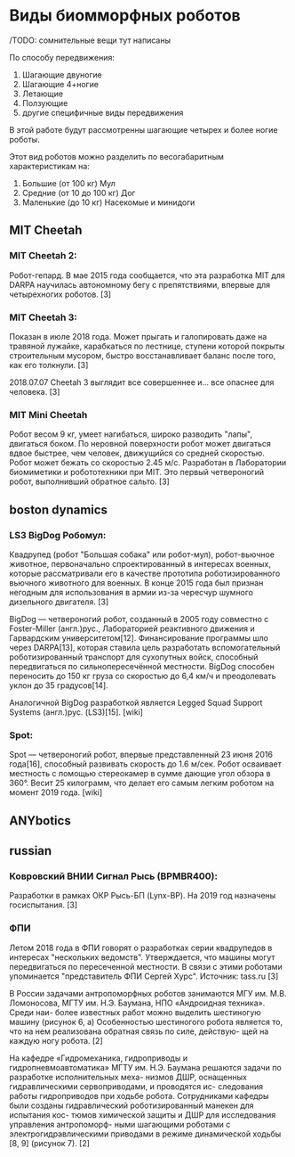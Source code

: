 # Виды биомморфных роботов
/TODO: сомнительные вещи тут написаны

По способу передвижения:
1. Шагающие двуногие
2. Шагающие 4+ногие
3. Летающие
4. Ползующие
5. другие специфичные виды передвижения

В этой работе будут рассмотренны шагающие четырех и более ногие роботы. 

Этот вид роботов можно разделить по весогабаритным характеристикам на: 
1. Большие (от 100 кг) Мул
2. Средние (от 10 до 100 кг) Дог
3. Маленькие (до 10 кг) Насекомые и минидоги


## MIT Cheetah 

### MIT Cheetah 2:

Робот-гепард. В мае 2015 года сообщается, что эта разработка MIT для DARPA научилась автономному бегу с препятствиями, впервые для четырехногих роботов. [3]

### MIT Cheetah 3:

Показан в июле 2018 года. Может прыгать и галопировать даже на травяной лужайке, карабкаться по лестнице, ступени которой покрыты строительным мусором, быстро восстанавливает баланс после того, как его толкнули. [3]

2018.07.07 Cheetah 3 выглядит все совершеннее и... все опаснее для человека. [3]

### MIT Mini Cheetah 

Робот весом 9 кг, умеет нагибаться, широко разводить "лапы", двигаться боком. По неровной поверхности робот может двигаться вдвое быстрее, чем человек, движущийся со средней скоростью. Робот может бежать со скоростью 2.45 м/c. Разработан в Лаборатории биомиметики и робототехники при MIT. Это первый четвероногий робот, выполнивший обратное сальто. [3]

## boston dynamics

### LS3 BigDog Робомул:
Квадрупед (робот "Большая собака" или робот-мул), робот-вьючное животное, первоначально спроектированный в интересах военных, которые рассматривали его в качестве прототипа роботизированного вьючного животного для военных. В конце 2015 года был признан негодным для использования в армии из-за чересчур шумного дизельного двигателя. [3]

BigDog — четвероногий робот, созданный в 2005 году совместно с Foster-Miller  (англ.)рус., Лабораторией реактивного движения и Гарвардским университетом[12]. Финансирование программы шло через DARPA[13], которая ставила цель разработать вспомогательный роботизированный транспорт для сухопутных войск, способный передвигаться по сильнопересечённой местности. BigDog способен переносить до 150 кг груза со скоростью до 6,4 км/ч и преодолевать уклон до 35 градусов[14].

Аналогичной BigDog разработкой является Legged Squad Support Systems  (англ.)рус. (LS3)[15]. [wiki]

### Spot:
Spot — четвероногий робот, впервые представленный 23 июня 2016 года[16], способный развивать скорость до 1.6 м/сек. Робот осваивает местность с помощью стереокамер в сумме дающие угол обзора в 360°. Весит 25 килограмм, что делает его самым легким роботом на момент 2019 года. [wiki]


## ANYbotics



## russian 

### Ковровский ВНИИ Сигнал Рысь (BPMBR400):
Разработки в рамках ОКР Рысь-БП (Lynx-BP). На 2019 год назначены госиспытания. [3]

### ФПИ

Летом 2018 года в ФПИ говорят о разработках серии квадрупедов в интересах "нескольких ведомств". Утверждается, что машины могут передвигаться по пересеченной местности. В связи с этими роботами упоминается "представитель ФПИ Сергей Хурс". Источник: tass.ru [3]

В России задачами антропоморфных роботов занимаются МГУ им. М.В. Ломоносова, МГТУ им. Н.Э. Баумана, НПО «Андроидная техника». Среди наи- более известных работ можно выделить шестиногую машину (рисунок 6, а) Особенностью шестиногого робота является то, что на нем реализована обратная связь по силе, действую- щей на каждую ногу робота. [2]

На кафедре «Гидромеханика, гидроприводы и гидропневмоавтоматика» МГТУ им. Н.Э. Баумана решаются задачи по разработке исполнительных меха- низмов ДШР, оснащенных гидравлическими сервоприводами, и проводятся ис- следования работы гидроприводов при ходьбе робота. Сотрудниками кафедры были созданы гидравлический роботизированный манекен для испытания кос- тюмов химической защиты и ДШР для исследования управления антропоморф- ными шагающими роботами с электрогидравлическими приводами в режиме динамической ходьбы [8, 9] (рисунок 7). [2]



